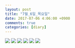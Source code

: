 ```yaml
---
layout: post
title: "7월_6일_목요일"
date: 2017-07-06 4:06:00 +0900
comments: true 
categories: [diary] 
---
```

![](http://blogfiles4.naver.net/MjAxNzA3MDZfMjM1/MDAxNDk5MjgxNTUwOTAw.XkmA992Q5AEaTuBDo3-4ENZcynYioweGaljg6cg0jAYg.PpV9mbCJ-W-FWhJ5uMWgsJErTDaT0uPWUf8hsmtBHWgg.JPEG.hotleve/NaverBlog_20170706_040550_26.jpg) 
![](http://blogfiles3.naver.net/MjAxNzA3MDZfMzAw/MDAxNDk5MjgxNTUxMzk4.42FcMonYYyiscEjwRlc7tXq-FRHG8yRjbvLbajaOvmog.HoQMklFHQlimXpRqtB1CC3IK_8r3oZWnz9IBUmdFXIMg.JPEG.hotleve/NaverBlog_20170706_040551_27.jpg) 
![](http://blogfiles12.naver.net/MjAxNzA3MDZfMjg1/MDAxNDk5MjgxNTUxNzU3.oP-8fRuVnLIc-dioJ-2m9DhRfx0lHRBQtwMmT5Qsvagg.zMd6ivRginvSJ65xPbk4jENl6ea3wFCkXBaAmDn5rTsg.JPEG.hotleve/NaverBlog_20170706_040551_28.jpg) 
![](http://blogfiles2.naver.net/MjAxNzA3MDZfMTgg/MDAxNDk5MjgxNTUyMjA3.EPJzDdD6pkJYKhjf1R3gqrvdE1aFUqTLJPpZ8wnl_AIg.RlhvgqumJVxHqbSPA38KZ-TlFCjeRcauJ4k5Tmz0S8sg.JPEG.hotleve/NaverBlog_20170706_040551_29.jpg) 
![](http://blogfiles2.naver.net/MjAxNzA3MDZfNDkg/MDAxNDk5MjgxNTYxNDY0.g3TnE5rDM22x_rr6AWVtxWnhbXHB_WFyMKNWe_u6xF0g.4r5U43igEZcw97xgfT8Jj_LDpeV_hqEZpSq2A9PGKKkg.JPEG.hotleve/NaverBlog_20170706_040601_46.jpg) 
![](http://blogfiles5.naver.net/MjAxNzA3MDZfMTA1/MDAxNDk5MjgxNTYxODIw.tqyMO3lZLLKom-WgSBsl10gj-1V2Vw5v9lg-3MxccdUg.eo39zFFeq7NcnV0AXW3FPZGNm38ANPupyOUGAZxhZlgg.JPEG.hotleve/NaverBlog_20170706_040601_47.jpg) 
